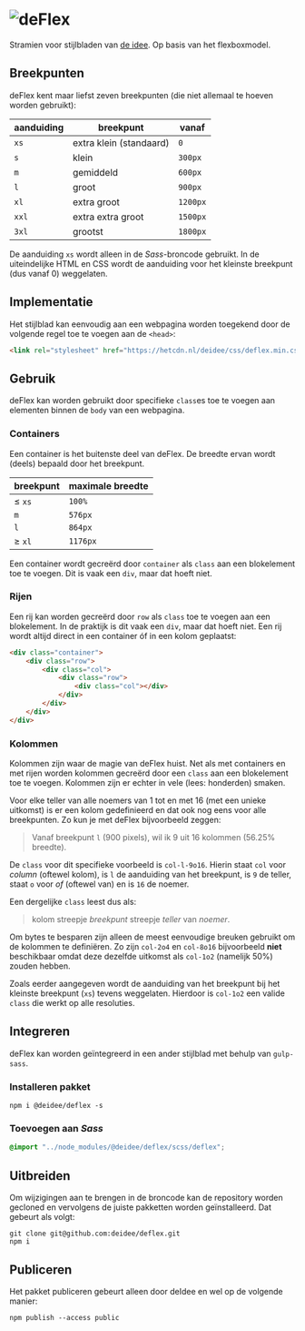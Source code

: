 # ![deFlex](https://deidee.com/logo.png?str=deFlex)

Stramien voor stijlbladen van [de idee](https://deidee.nl/). Op basis van het flexboxmodel.

## Breekpunten

deFlex kent maar liefst zeven breekpunten (die niet allemaal te hoeven worden gebruikt):

| aanduiding | breekpunt | vanaf |
| ---------- | --------- | ----- |
| `xs` | extra klein (standaard) | `0` |
| `s` | klein | `300px` |
| `m` | gemiddeld | `600px` |
| `l` | groot | `900px` |
| `xl` | extra groot | `1200px` |
| `xxl` | extra extra groot | `1500px` |
| `3xl` | grootst | `1800px` |

De aanduiding ``xs`` wordt alleen in de _Sass_-broncode gebruikt. In de uiteindelijke HTML en CSS wordt de aanduiding voor het kleinste breekpunt (dus vanaf 0) weggelaten.

## Implementatie

Het stijlblad kan eenvoudig aan een webpagina worden toegekend door de volgende regel toe te voegen aan de  ``<head>``:

```HTML
<link rel="stylesheet" href="https://hetcdn.nl/deidee/css/deflex.min.css">
```

## Gebruik

deFlex kan worden gebruikt door specifieke ``class``es toe te voegen aan elementen binnen de `body` van een webpagina.

### Containers

Een container is het buitenste deel van deFlex. De breedte ervan wordt (deels) bepaald door het breekpunt. 

| breekpunt | maximale breedte |
| --------- | ---------------- |
| ≤ `xs` | `100%` |
| `m` | `576px` |
| `l` | `864px` |
| ≥ `xl` | `1176px` |

Een container wordt gecreërd door ``container`` als `class` aan een blokelement toe te voegen. Dit is vaak een `div`, maar dat hoeft niet.

### Rijen

Een rij kan worden gecreërd door ``row`` als `class` toe te voegen aan een blokelement. In de praktijk is dit vaak een `div`, maar dat hoeft niet. Een rij wordt altijd direct in een container óf in een kolom geplaatst:

```HTML
<div class="container">
    <div class="row">
        <div class="col">
            <div class="row">
                <div class="col"></div>
            </div>
        </div>
    </div>
</div>
```

### Kolommen

Kolommen zijn waar de magie van deFlex huist. Net als met containers en met rijen worden kolommen gecreërd door een `class` aan een blokelement toe te voegen. Kolommen zijn er echter in vele (lees: honderden) smaken.

Voor elke teller van alle noemers van 1 tot en met 16 (met een unieke uitkomst) is er een kolom gedefinieerd en dat ook nog eens voor alle breekpunten. Zo kun je met deFlex bijvoorbeeld zeggen:

> Vanaf breekpunt ``l`` (900 pixels), wil ik 9 uit 16 kolommen (56.25% breedte).

De ``class`` voor dit specifieke voorbeeld is `col-l-9o16`. Hierin staat `col` voor *column* (oftewel kolom), is `l` de aanduiding van het breekpunt, is `9` de teller, staat `o` voor *of* (oftewel van) en is `16` de noemer.

Een dergelijke ``class`` leest dus als:

> kolom streepje *breekpunt* streepje *teller* van *noemer*.

Om bytes te besparen zijn alleen de meest eenvoudige breuken gebruikt om de kolommen te definiëren. Zo zijn `col-2o4` en `col-8o16` bijvoorbeeld **niet** beschikbaar omdat deze dezelfde uitkomst als `col-1o2` (namelijk 50%) zouden hebben.

Zoals eerder aangegeven wordt de aanduiding van het breekpunt bij het kleinste breekpunt (``xs``) tevens weggelaten. Hierdoor is `col-1o2` een valide `class` die werkt op alle resoluties.

## Integreren

deFlex kan worden geïntegreerd in een ander stijlblad met behulp van ``gulp-sass``.

### Installeren pakket

```Shell
npm i @deidee/deflex -s
```

### Toevoegen aan *Sass*

```Scss
@import "../node_modules/@deidee/deflex/scss/deflex";
```

## Uitbreiden

Om wijzigingen aan te brengen in de broncode kan de repository worden gecloned en vervolgens de juiste pakketten worden geïnstalleerd. Dat gebeurt als volgt: 

```Shell
git clone git@github.com:deidee/deflex.git
npm i
```

## Publiceren

Het pakket publiceren gebeurt alleen door deIdee en wel op de volgende manier:

```Shell
npm publish --access public
```
